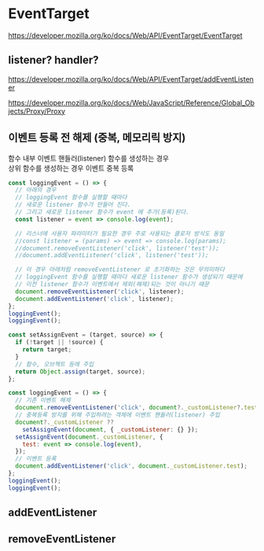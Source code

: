 # EventTarget

https://developer.mozilla.org/ko/docs/Web/API/EventTarget/EventTarget

## listener? handler?

https://developer.mozilla.org/ko/docs/Web/API/EventTarget/addEventListener

https://developer.mozilla.org/ko/docs/Web/JavaScript/Reference/Global_Objects/Proxy/Proxy

## 이벤트 등록 전 해제 (중복, 메모리릭 방지)

함수 내부 이벤트 핸들러(listener) 함수를 생성하는 경우  
상위 함수를 생성하는 경우 이벤트 중복 등록

```javascript
const loggingEvent = () => {
  // 아래의 경우
  // loggingEvent 함수를 실행할 때마다
  // 새로운 listener 함수가 만들어 진다.
  // 그리고 새로운 listener 함수가 event 에 추가(등록)된다.
  const listener = event => console.log(event);

  // 리스너에 사용자 파라미터가 필요한 경우 주로 사용되는 클로저 방식도 동일
  //const listener = (params) => event => console.log(params);
  //document.removeEventListener('click', listener('test'));
  //document.addEventListener('click', listener('test'));

  // 이 경우 아래처럼 removeEventListener 로 초기화하는 것은 무의미하다
  // loggingEvent 함수를 실행할 때마다 새로운 listener 함수가 생성되기 때문에
  // 이전 listener 함수가 이벤트에서 제외(해제)되는 것이 아니기 때문
  document.removeEventListener('click', listener);
  document.addEventListener('click', listener);
};
loggingEvent();
loggingEvent();
```

```javascript
const setAssignEvent = (target, source) => {
  if (!target || !source) {
    return target;
  }
  // 함수, 오브젝트 등에 주입
  return Object.assign(target, source);
};

const loggingEvent = () => {
  // 기존 이벤트 해제
  document.removeEventListener('click', document?._customListener?.test);
  // 중복등록 방지를 위해 주입하려는 객체에 이벤트 핸들러(listener) 주입
  document?._customListener ??
    setAssignEvent(document, { _customListener: {} });
  setAssignEvent(document._customListener, {
    test: event => console.log(event),
  });
  // 이벤트 등록
  document.addEventListener('click', document._customListener.test);
};
loggingEvent();
loggingEvent();
```

## addEventListener

## removeEventListener

